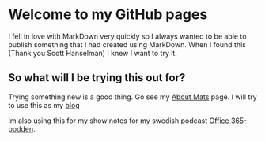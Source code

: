 # Welcome to my GitHub pages

I fell in love with MarkDown very quickly so I always wanted to be able to publish something that I had created using MarkDown. When I found this (Thank you Scott Hanselman) I knew I want to try it.

## So what will I be trying this out for?

Trying something new is a good thing. Go see my [About Mats](About_mats.md) page.
I will try to use this as my [blog](Test_blog_page.md)

Im also using this for my show notes for my swedish podcast [Office 365-podden](podd/office.365.podden.md).
